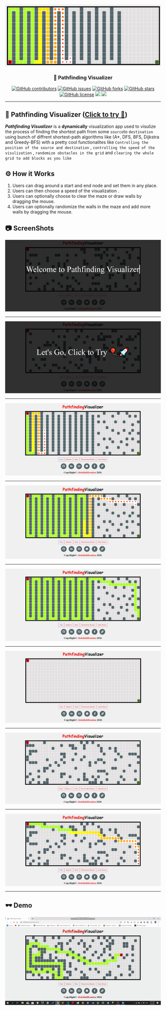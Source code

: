 <p align="center">
  <a href="" rel="noopener">
 <img  src="https://github.com/AbdallahHemdan/Pathfinding-Visualizer/blob/master/Screenshots/out.png" alt="pathfinding visulizer logo"></a>
</p>

<h3 align="center">🎯 Pathfinding Visualizer</h3>
<div align="center">

[![GitHub contributors](https://img.shields.io/github/contributors/AbdallahHemdan/Pathfinding-Visualizer)](https://github.com/AbdallahHemdan/Pathfinding-Visualizer/contributors)
[![GitHub issues](https://img.shields.io/github/issues/AbdallahHemdan/Pathfinding-Visualizer)](https://github.com/AbdallahHemdan/Pathfinding-Visualizer/issues)
[![GitHub forks](https://img.shields.io/github/forks/AbdallahHemdan/Pathfinding-Visualizer)](https://github.com/AbdallahHemdan/Pathfinding-Visualizer/network)
[![GitHub stars](https://img.shields.io/github/stars/AbdallahHemdan/Pathfinding-Visualizer)](https://github.com/AbdallahHemdan/Pathfinding-Visualizer/stargazers)
[![GitHub license](https://img.shields.io/github/license/AbdallahHemdan/Pathfinding-Visualizer)](https://github.com/AbdallahHemdan/Pathfinding-Visualizer/blob/master/LICENSE)
<img src="https://img.shields.io/github/languages/top/AbdallahHemdan/Pathfinding-Visualizer"> 
<img src="https://img.shields.io/github/watchers/AbdallahHemdan/Pathfinding-Visualizer" />
</div>

---
## 🎈 Pathfinding Visualizer ([Click to try 🚀](https://abdallahhemdan.github.io/Pathfinding-Visualizer/))

**_Pathfinding Visualizer_** is a __dynamically__ visualization app used to visulize the process of finding the shortest path from some ```source```to ```destination``` using bunch of diffrent shortest-path algorithms like (A*, DFS, BFS, Dijkstra and Greedy-BFS) with a pretty cool functionalites like ```Controlling the position of the source and destination``` , ```controlling the speed of the visulization``` , ```randomize obstacles in the grid``` and ```clearing the whole grid to add blocks as you like```

## ⚙ How it Works

1. Users can drag around a start and end node and set them in any place.
2. Users can then choose a speed of the visualization . 
3. Users can optionally choose to clear the maze or draw walls by dragging the mouse.
3. Users can optionally randomize the walls in the maze and add more walls by dragging the mouse.

## 📷 ScreenShots 

<div align="center">
  
<img src="https://github.com/AbdallahHemdan/Pathfinding-Visualizer/blob/master/Screenshots/8.png">
<hr>
<img src="https://github.com/AbdallahHemdan/Pathfinding-Visualizer/blob/master/Screenshots/5.png">
<hr>
<img src="https://github.com/AbdallahHemdan/Pathfinding-Visualizer/blob/master/Screenshots/2.png">
<hr>
<img src="https://github.com/AbdallahHemdan/Pathfinding-Visualizer/blob/master/Screenshots/3.png">
<hr>
<img src="https://github.com/AbdallahHemdan/Pathfinding-Visualizer/blob/master/Screenshots/4.png">
<hr>
<img src="https://github.com/AbdallahHemdan/Pathfinding-Visualizer/blob/master/Screenshots/9.png">
<hr>
<img src="https://github.com/AbdallahHemdan/Pathfinding-Visualizer/blob/master/Screenshots/6.png">
<hr>
<img src="https://github.com/AbdallahHemdan/Pathfinding-Visualizer/blob/master/Screenshots/7.png">
<hr>

</div>

## 🕶 Demo

<div align="center">
  
<img width="1000px" src="https://github.com/AbdallahHemdan/Pathfinding-Visualizer/blob/master/VideoDemo/Visualizer-out-slow.gif">

</div>
